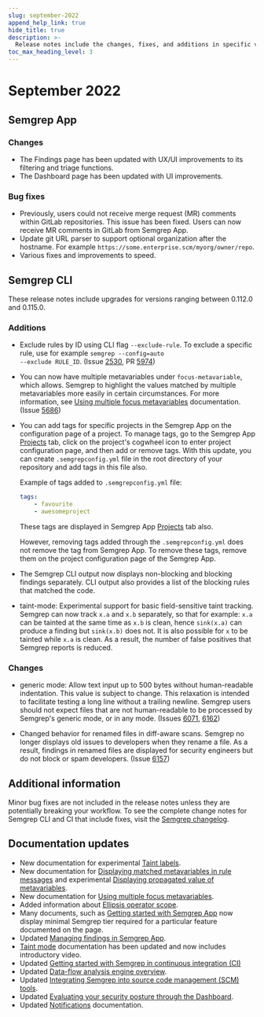 ```yaml
---
slug: september-2022
append_help_link: true
hide_title: true
description: >-
  Release notes include the changes, fixes, and additions in specific versions of Semgrep.
toc_max_heading_level: 3
---
```


# September 2022

## Semgrep App

### Changes

- The Findings page has been updated with UX/UI improvements to its filtering and triage functions.
- The Dashboard page has been updated with UI improvements.

### Bug fixes

- Previously, users could not receive merge request (MR) comments within GitLab repositories. This issue has been fixed. Users can now receive MR comments in GitLab from Semgrep App.
- Update git URL parser to support optional organization after the hostname. For example `https://some.enterprise.scm/myorg/owner/repo`.
- Various fixes and improvements to speed.

## Semgrep CLI

These release notes include upgrades for versions ranging between 0.112.0 and 0.115.0.

### Additions

- Exclude rules by ID using CLI flag `--exclude-rule`. To exclude a specific rule, use for example <code>semgrep --config=auto --exclude <span className="placeholder">RULE_ID</span></code>. (Issue [2530](https://github.com/returntocorp/semgrep/issues/2530), PR [5974](https://github.com/returntocorp/semgrep/pull/5974))

- You can now have multiple metavariables under `focus-metavariable`, which allows. Semgrep to highlight the values matched by multiple metavariables more easily in certain circumstances. For more information, see [Using multiple focus metavariables](/writing-rules/experiments/multiple-focus-metavariables/) documentation. (Issue [5686](https://github.com/returntocorp/semgrep/issues/5686))

- You can add tags for specific projects in the Semgrep App on the configuration page of a project. To manage tags, go to the Semgrep App [Projects](https://semgrep.dev/orgs/-/projects) tab, click on the project's <i class="fa-solid fa-gear"></i> cogwheel icon to enter project configuration page, and then add or remove tags.
    With this update, you can create `.semgrepconfig.yml` file in the root directory of your repository and add tags in this file also.

    Example of tags added to `.semgrepconfig.yml` file:
    ```yaml
    tags:
        - favourite
        - awesomeproject
    ```
    These tags are displayed in Semgrep App [Projects](https://semgrep.dev/orgs/-/projects) tab also.

    However, removing tags added through the `.semgrepconfig.yml` does not remove the tag from Semgrep App. To remove these tags, remove them on the project configuration page of the Semgrep App.

- The Semgrep CLI output now displays non-blocking and blocking findings separately. CLI output also provides a list of the blocking rules that matched the code.

- taint-mode: Experimental support for basic field-sensitive taint tracking. Semgrep can now track `x.a` and `x.b` separately, so that for example: `x.a` can be tainted at the same time as `x.b` is clean, hence `sink(x.a)` can produce a finding but `sink(x.b)` does not. It is also possible for `x` to be tainted while `x.a` is clean. As a result, the number of false positives that Semgrep reports is reduced.

### Changes

- generic mode: Allow text input up to 500 bytes without human-readable indentation. This value is subject to change. This relaxation is intended to facilitate testing a long line without a trailing newline. Semgrep users should not expect files that are not human-readable to be processed by Semgrep's generic mode, or in any mode. (Issues [6071](https://github.com/returntocorp/semgrep/issues/6071), [6162](https://github.com/returntocorp/semgrep/issues/6162))

- Changed behavior for renamed files in diff-aware scans. Semgrep no longer displays old issues to developers when they rename a file. As a result, findings in renamed files are displayed for security engineers but do not block or spam developers. (Issue [6157](https://github.com/returntocorp/semgrep/pull/6157))

## Additional information

Minor bug fixes are not included in the release notes unless they are potentially breaking your workflow. To see the complete change notes for Semgrep CLI and CI that include fixes, visit the [Semgrep changelog](https://github.com/returntocorp/semgrep/releases/).

## Documentation updates

- New documentation for experimental [Taint labels](/writing-rules/experiments/taint-labels/).
- New documentation for [Displaying matched metavariables in rule messages](/writing-rules/pattern-syntax/#displaying-matched-metavariables-in-rule-messages) and experimental [Displaying propagated value of metavariables](/writing-rules/experiments/display-propagated-metavariable/).
- New documentation for [Using multiple focus metavariables](/writing-rules/experiments/multiple-focus-metavariables/).
- Added information about [Ellipsis operator scope](/writing-rules/pattern-syntax/#ellipsis-operator-scope).
- Many documents, such as [Getting started with Semgrep App](/semgrep-app/getting-started-with-semgrep-app/) now display minimal Semgrep tier required for a particular feature documented on the page.
- Updated [Managing findings in Semgrep App](/semgrep-app/findings/).
- [Taint mode](/writing-rules/data-flow/taint-mode/) documentation has been updated and now includes introductory video.
- Updated [Getting started with Semgrep in continuous integration (CI)](/semgrep-ci/overview/)
- Updated [Data-flow analysis engine overview](/writing-rules/data-flow/data-flow-overview/).
- Updated [Integrating Semgrep into source code management (SCM) tools](/semgrep-app/scm/).
- Updated [Evaluating your security posture through the Dashboard](/semgrep-app/dashboard/).
- Updated [Notifications](/semgrep-app/notifications/) documentation.